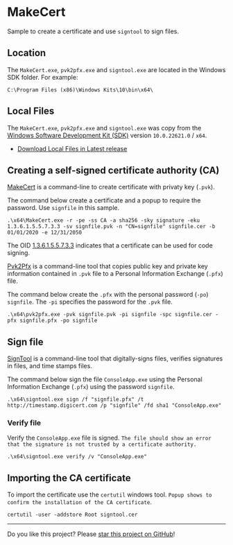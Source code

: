 # MakeCert

Sample to create a certificate and use `signtool` to sign files.

## Location

The `MakeCert.exe`, `pvk2pfx.exe` and `signtool.exe` are located in the Windows SDK folder. For example:
```
C:\Program Files (x86)\Windows Kits\10\bin\x64\
```

## Local Files

The `MakeCert.exe`, `pvk2pfx.exe` and `signtool.exe` was copy from the [Windows Software Development Kit (SDK)](https://developer.microsoft.com/pt-br/windows/downloads/windows-10-sdk/) version `10.0.22621.0` / `x64`.

* [Download Local Files in Latest release](../../releases/latest)

## Creating a self-signed certificate authority (CA)

[MakeCert](https://learn.microsoft.com/en-us/windows-hardware/drivers/devtest/makecert) is a command-line to create certificate with privaty key (`.pvk`).

The command below create a certificate and a popup to require the password. Use `signfile` in this sample.

```
.\x64\MakeCert.exe -r -pe -ss CA -a sha256 -sky signature -eku 1.3.6.1.5.5.7.3.3 -sv signfile.pvk -n "CN=signfile" signfile.cer -b 01/01/2020 -e 12/31/2050
```

The OID [1.3.6.1.5.5.7.3.3](https://www.alvestrand.no/objectid/1.3.6.1.5.5.7.3.3.html) indicates that a certificate can be used for code signing. 

[Pvk2Pfx](https://learn.microsoft.com/en-us/windows-hardware/drivers/devtest/pvk2pfx) is a command-line tool that copies public key and private key information contained in `.pvk` file to a Personal Information Exchange (`.pfx`) file. 

The command below create the `.pfx` with the personal password (`-po`) `signfile`. The `-pi` specifies the password for the `.pvk` file.

```
.\x64\pvk2pfx.exe -pvk signfile.pvk -pi signfile -spc signfile.cer -pfx signfile.pfx -po signfile
```

## Sign file

[SignTool](https://learn.microsoft.com/en-us/windows-hardware/drivers/devtest/signtool) is a command-line tool that digitally-signs files, verifies signatures in files, and time stamps files.

The command below sign the file `ConsoleApp.exe` using the Personal Information Exchange (`.pfx`) using the password `signfile`.

```
.\x64\signtool.exe sign /f "signfile.pfx" /t http://timestamp.digicert.com /p "signfile" /fd sha1 "ConsoleApp.exe"
```

### Verify file

Verify the `ConsoleApp.exe` file is signed. `The file should show an error that the signature is not trusted by a certificate authority.`

```
.\x64\signtool.exe verify /v "ConsoleApp.exe"
```

## Importing the CA certificate

To import the certificate use the `certutil` windows tool. `Popup shows to confirm the installation of the CA certificate`.

```
certutil -user -addstore Root signtool.cer
```

---

Do you like this project? Please [star this project on GitHub](../../stargazers)!